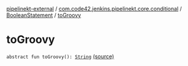 [pipelinekt-external](../../index.md) / [com.code42.jenkins.pipelinekt.core.conditional](../index.md) / [BooleanStatement](index.md) / [toGroovy](./to-groovy.md)

# toGroovy

`abstract fun toGroovy(): `[`String`](https://kotlinlang.org/api/latest/jvm/stdlib/kotlin/-string/index.html) [(source)](https://github.com/code42/pipelinekt/tree/master/core/src/main/kotlin/com/code42/jenkins/pipelinekt/core/conditional/BooleanStatement.kt#L6)